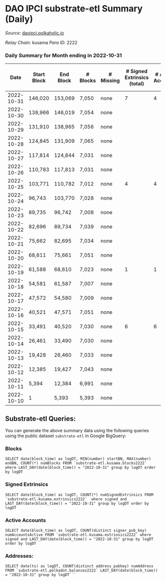# DAO IPCI substrate-etl Summary (Daily)

_Source_: [daoipci.polkaholic.io](https://daoipci.polkaholic.io)

*Relay Chain*: kusama
*Para ID*: 2222



### Daily Summary for Month ending in 2022-10-31


| Date | Start Block | End Block | # Blocks | # Missing | # Signed Extrinsics (total) | # Active Accounts | # Addresses with Balances | # Events | # Transfers | # XCM Transfers In | # XCM Transfers Out |
| ---- | ----------- | --------- | -------- | --------- | --------------------------- | ----------------- | ------------------------- | -------- | ----------- | ------------------ | ------------------- |
| 2022-10-31 | 146,020 | 153,069 | 7,050 | none  | 7 | 4 | 885 | 35,284 | 1  |   |   |
| 2022-10-30 | 138,966 | 146,019 | 7,054 | none  |  |  |  | 35,270 |   |   |   |
| 2022-10-29 | 131,910 | 138,965 | 7,056 | none  |  |  |  | 35,280 |   |   |   |
| 2022-10-28 | 124,845 | 131,909 | 7,065 | none  |  |  |  | 35,325 |   |   |   |
| 2022-10-27 | 117,814 | 124,844 | 7,031 | none  |  |  | 884 | 35,155 |   |   |   |
| 2022-10-26 | 110,783 | 117,813 | 7,031 | none  |  |  | 884 | 35,155 |   |   |   |
| 2022-10-25 | 103,771 | 110,782 | 7,012 | none  | 4 | 4 | 884 | 35,080 | 2  |   |   |
| 2022-10-24 | 96,743 | 103,770 | 7,028 | none  |  |  |  | 35,140 |   |   |   |
| 2022-10-23 | 89,735 | 96,742 | 7,008 | none  |  |  |  | 35,040 |   |   |   |
| 2022-10-22 | 82,696 | 89,734 | 7,039 | none  |  |  |  | 35,195 |   |   |   |
| 2022-10-21 | 75,662 | 82,695 | 7,034 | none  |  |  |  | 35,170 |   |   |   |
| 2022-10-20 | 68,611 | 75,661 | 7,051 | none  |  |  |  | 35,255 |   |   |   |
| 2022-10-19 | 61,588 | 68,610 | 7,023 | none  | 1 | 1 |  | 35,121 | 1  |   |   |
| 2022-10-18 | 54,581 | 61,587 | 7,007 | none  |  |  |  | 35,035 |   |   |   |
| 2022-10-17 | 47,572 | 54,580 | 7,009 | none  |  |  |  | 35,045 |   |   |   |
| 2022-10-16 | 40,521 | 47,571 | 7,051 | none  |  |  |  | 35,255 |   |   |   |
| 2022-10-15 | 33,491 | 40,520 | 7,030 | none  | 6 | 6 |  | 35,174 | 6  |   |   |
| 2022-10-14 | 26,461 | 33,490 | 7,030 | none  |  |  |  | 35,150 |   |   |   |
| 2022-10-13 | 19,428 | 26,460 | 7,033 | none  |  |  |  | 35,165 |   |   |   |
| 2022-10-12 | 12,385 | 19,427 | 7,043 | none  |  |  |  | 35,215 |   |   |   |
| 2022-10-11 | 5,394 | 12,384 | 6,991 | none  |  |  |  | 34,955 |   |   |   |
| 2022-10-10 | 1 | 5,393 | 5,393 | none  |  |  |  | 26,965 |   |   |   |

## Substrate-etl Queries:
You can generate the above summary data using the following queries using the public dataset `substrate-etl` in Google BigQuery:


### Blocks
```
SELECT date(block_time) as logDT, MIN(number) startBN, MAX(number) endBN, COUNT(*) numBlocks FROM `substrate-etl.kusama.blocks2222`  where LAST_DAY(date(block_time)) = "2022-10-31" group by logDT order by logDT
```


### Signed Extrinsics
```
SELECT date(block_time) as logDT, COUNT(*) numSignedExtrinsics FROM `substrate-etl.kusama.extrinsics2222`  where signed and LAST_DAY(date(block_time)) = "2022-10-31" group by logDT order by logDT
```


### Active Accounts
```
SELECT date(block_time) as logDT, COUNT(distinct signer_pub_key) numAccountsActive FROM `substrate-etl.kusama.extrinsics2222` where signed and LAST_DAY(date(block_time)) = "2022-10-31" group by logDT order by logDT
```


### Addresses:
```
SELECT date(ts) as logDT, COUNT(distinct address_pubkey) numAddress FROM `substrate-etl.polkadot.balances2222` LAST_DAY(date(block_time)) = "2022-10-31" group by logDT```

